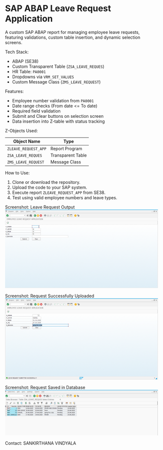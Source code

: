 # SAP ABAP Leave Request Application

A custom SAP ABAP report for managing employee leave requests, featuring validations, custom table insertion, and dynamic selection screens.

Tech Stack:
- ABAP (SE38)
- Custom Transparent Table (`ZSA_LEAVE_REQUES`)
- HR Table: `PA0001`
- Dropdowns via `VRM_SET_VALUES`
- Custom Message Class (`ZMS_LEAVE_REQUEST`)

 Features:
- Employee number validation from `PA0001`
- Date range checks (From date <= To date)
- Required field validation
- Submit and Clear buttons on selection screen
- Data insertion into Z-table with status tracking

Z-Objects Used:

| Object Name              | Type                |
|--------------------------|-------------------- |
| `ZLEAVE_REQUEST_APP`     | Report Program      |
| `ZSA_LEAVE_REQUES`       | Transparent Table   |
| `ZMS_LEAVE_REQUEST`      | Message Class       |

 How to Use:
1. Clone or download the repository.
2. Upload the code to your SAP system.
3. Execute report `ZLEAVE_REQUEST_APP` from SE38.
4. Test using valid employee numbers and leave types.

Screenshot: Leave Request Output
![leave request output](leave_report.PNG)

Screenshot: Request Successfully Uploaded
![uploaded success](leave_report_successfully_uploaded.PNG)

Screenshot: Request Saved in Database
![saved in db](leave_request_saved_in_database.PNG)

 Contact:
SANKIRTHANA VINDYALA  
